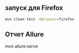 

## запуск для Firefox

```bash
mvn clean test -Dbrowser=firefox 

```
## Отчет Allure
mvn allure:serve


